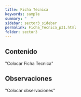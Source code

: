 ```yaml
---
title: Ficha Técnica
keywords: sample
summary: "  "
sidebar: sector3_sidebar
permalink: Ficha_Tecnica_p31.html
folder: sector3
---
```


## Contenido

"Colocar Ficha Tecnica"

## Observaciones

"Colocar observaciones"


